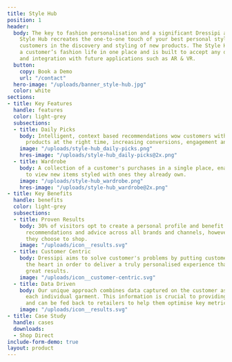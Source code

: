 ```yaml
---
title: Style Hub
position: 1
header:
  body: The key to fashion personalisation and a significant Dressipi advantage, the
    Style Hub recreates the one-to-one touch of your best personal stylist by guiding
    customers in the discovery and styling of new products. The Style Hub centralises
    a customer’s fashion life in one place and is built to accept any data sources
    and integration with future applications such as AR & VR.
  button:
    copy: Book a Demo
    url: "/contact"
  hero-image: "/uploads/banner_style-hub.jpg"
  color: white
sections:
- title: Key Features
  handle: features
  color: light-grey
  subsections:
  - title: Daily Picks
    body: Intelligent, context based recommendations wow customers with the right
      products at the right time, increasing conversions, engagement and loyalty.
    image: "/uploads/style-hub_daily-picks.png"
    hres-image: "/uploads/style-hub_daily-picks@2x.png"
  - title: Wardrobe
    body: A collection of a customer's purchases in a single place, enabling them
      to view new items styled with ones they already own.
    image: "/uploads/style-hub_wardrobe.png"
    hres-image: "/uploads/style-hub_wardrobe@2x.png"
- title: Key Benefits
  handle: benefits
  color: light-grey
  subsections:
  - title: Proven Results
    body: 30% of visitors opt to create a personal profile and benefit from enhanced
      recommendations and advice across all brands and channels, however and wherever
      they choose to shop.
    image: "/uploads/icon__results.svg"
  - title: Customer Centric
    body: Dressipi aims to solve customer's problems by putting customer needs at
      the heart in order to deliver a truly personalised experience that delivers
      great results.
    image: "/uploads/icon__customer-centric.svg"
  - title: Data Driven
    body: Our unique approach combines data captured on the customer as well as on
      each individual garment. This information is crucial to providing true personalisation,
      and can be fed back to retailers to help them optimise key metrics.
    image: "/uploads/icon__results.svg"
- title: Case Study
  handle: cases
  downloads:
  - Shop Direct
include-form-demo: true
layout: product
---
```


